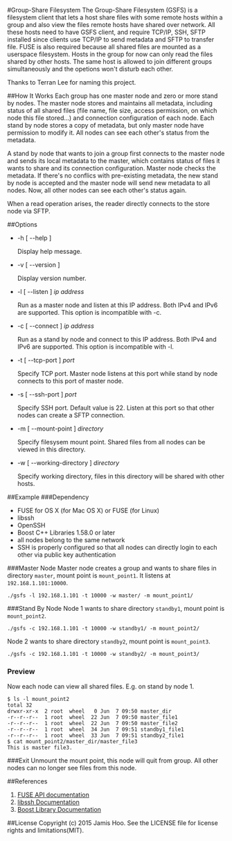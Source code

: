 #Group-Share Filesystem
The Group-Share Filesystem (GSFS) is a filesystem client that lets a host share files with some remote hosts within a group and also view the files remote hosts have shared over network. All these hosts need to have GSFS client, and require TCP/IP, SSH, SFTP installed since clients use TCP/IP to send metadata and SFTP to transfer file. FUSE is also required because all shared files are mounted as a userspace filesystem. Hosts in the group for now can only read the files shared by other hosts. The same host is allowed to join different groups simultaneously and the opetions won't disturb each other.

Thanks to Terran Lee for naming this project.

##How It Works
Each group has one master node and zero or more stand by nodes. The master node stores and maintains all metadata, including status of all shared files (file name, file size, access permission, on which node this file stored...) and connection configuration of each node. Each stand by node stores a copy of metadata, but only master node have permission to modify it. All nodes can see each other's status from the metadata.

A stand by node that wants to join a group first connects to the master node and sends its local metadata to the master, which contains status of files it wants to share and its connection configuration. Master node checks the metadata. If there's no conflics with pre-existing metadata, the new stand by node is accepted and the master node will send new metadata to all nodes. Now, all other nodes can see each other's status again. 

When a read operation arises, the reader directly connects to the store node via SFTP.

##Options

* -h [ --help ]

    Display help message.

* -v [ --version ]
    
    Display version number.

* -l [ --listen ] _ip address_

    Run as a master node and listen at this IP address. Both IPv4 and IPv6 are supported. This option is incompatible with -c.
    
* -c [ --connect ] _ip address_

    Run as a stand by node and connect to this IP address. Both IPv4 and IPv6 are supported. This option is incompatible with -l.
    
* -t [ --tcp-port ] _port_

    Specify TCP port. Master node listens at this port while stand by node connects to this port of master node. 
    
* -s [ --ssh-port ] _port_

    Specify SSH port. Default value is 22. Listen at this port so that other nodes can create a SFTP connection.

* -m [ --mount-point ] _directory_

    Specify filesysem mount point. Shared files from all nodes can be viewed in this directory.
    
* -w [ --working-directory ] _directory_
    
    Specify working directory, files in this directory will be shared with other hosts.

##Example 
###Dependency 

* FUSE for OS X (for Mac OS X) or FUSE (for Linux)
* libssh
* OpenSSH
* Boost C++ Libraries 1.58.0 or later
* all nodes belong to the same network
* SSH is properly configured so that all nodes can directly login to each other via public key authentication

###Master Node
Master node creates a group and wants to share files in directory `master`, mount point is `mount_point1`. It listens at `192.168.1.101:10000`.

```
./gsfs -l 192.168.1.101 -t 10000 -w master/ -m mount_point1/
```

###Stand By Node
Node 1 wants to share directory `standby1`, mount point is `mount_point2`.

```
./gsfs -c 192.168.1.101 -t 10000 -w standby1/ -m mount_point2/
```
Node 2 wants to share directory `standby2`, mount point is `mount_point3`.

```
./gsfs -c 192.168.1.101 -t 10000 -w standby2/ -m mount_point3/
```


### Preview
Now each node can view all shared files. E.g. on stand by node 1.

```
$ ls -l mount_point2
total 32
drwxr-xr-x  2 root  wheel   0 Jun  7 09:50 master_dir
-r--r--r--  1 root  wheel  22 Jun  7 09:50 master_file1
-r--r--r--  1 root  wheel  22 Jun  7 09:50 master_file2
-r--r--r--  1 root  wheel  34 Jun  7 09:51 standby1_file1
-r--r--r--  1 root  wheel  33 Jun  7 09:51 standby2_file1
$ cat mount_point2/master_dir/master_file3
This is master file3.
```

###Exit
Unmount the mount point, this node will quit from group. All other nodes can no longer see files from this node.



##References
1. [FUSE API documentation](http://fuse.sourceforge.net/doxygen/)
2. [libssh Documentation](http://api.libssh.org/master/index.html)
3. [Boost Library Documentation](http://www.boost.org/doc/)

##License
Copyright (c) 2015 Jamis Hoo. See the LICENSE file for license rights and limitations(MIT).